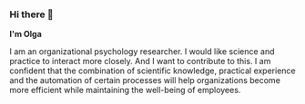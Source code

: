 ### Hi there 👋
**I'm Olga**

I am an organizational psychology researcher.
I would like science and practice to interact more closely. And I want to contribute to this.
I am confident that the combination of scientific knowledge, practical experience and the automation of certain processes will help organizations become more efficient while maintaining the well-being of employees. 
<!--
**IONres/IONres** is a ✨ _special_ ✨ repository because its `README.md` (this file) appears on your GitHub profile.

Here are some ideas to get you started:

- 🔭 I’m currently working on ...
- 🌱 I’m currently learning ...
- 👯 I’m looking to collaborate on ...
- 🤔 I’m looking for help with ...
- 💬 Ask me about ...
- 📫 How to reach me: ...
- 😄 Pronouns: ...
- ⚡ Fun fact: ...
-->
